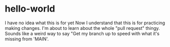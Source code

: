 # hello-world
I have no idea what this is for yet
Now I understand that this is for practicing making changes. 
I'm about to learn about the whole "pull request" thingy. Sounds like a weird way to say "Get my branch up to speed with what it's missing from 'MAIN'. 
